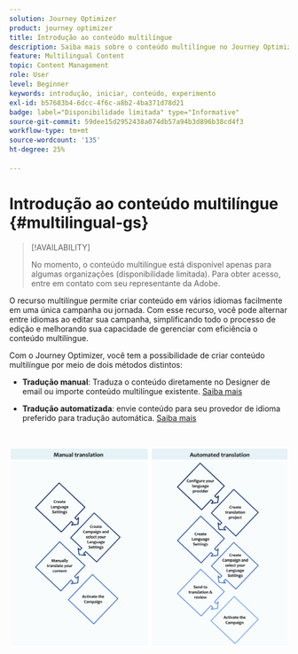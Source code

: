 ```yaml
---
solution: Journey Optimizer
product: journey optimizer
title: Introdução ao conteúdo multilíngue
description: Saiba mais sobre o conteúdo multilíngue no Journey Optimizer
feature: Multilingual Content
topic: Content Management
role: User
level: Beginner
keywords: introdução, iniciar, conteúdo, experimento
exl-id: b57683b4-6dcc-4f6c-a8b2-4ba371d78d21
badge: label="Disponibilidade limitada" type="Informative"
source-git-commit: 59dee15d2952438a074db57a94b3d896b38cd4f3
workflow-type: tm+mt
source-wordcount: '135'
ht-degree: 25%

---
```


# Introdução ao conteúdo multilíngue {#multilingual-gs}

>[!AVAILABILITY]
>
>No momento, o conteúdo multilíngue está disponível apenas para algumas organizações (disponibilidade limitada). Para obter acesso, entre em contato com seu representante da Adobe.

O recurso multilíngue permite criar conteúdo em vários idiomas facilmente em uma única campanha ou jornada. Com esse recurso, você pode alternar entre idiomas ao editar sua campanha, simplificando todo o processo de edição e melhorando sua capacidade de gerenciar com eficiência o conteúdo multilíngue.

Com o Journey Optimizer, você tem a possibilidade de criar conteúdo multilíngue por meio de dois métodos distintos:

* **Tradução manual**: Traduza o conteúdo diretamente no Designer de email ou importe conteúdo multilíngue existente. [Saiba mais](multilingual-manual.md)

* **Tradução automatizada**: envie conteúdo para seu provedor de idioma preferido para tradução automática. [Saiba mais](multilingual-automated.md)


</br>

![](assets/translation_schema.png)
